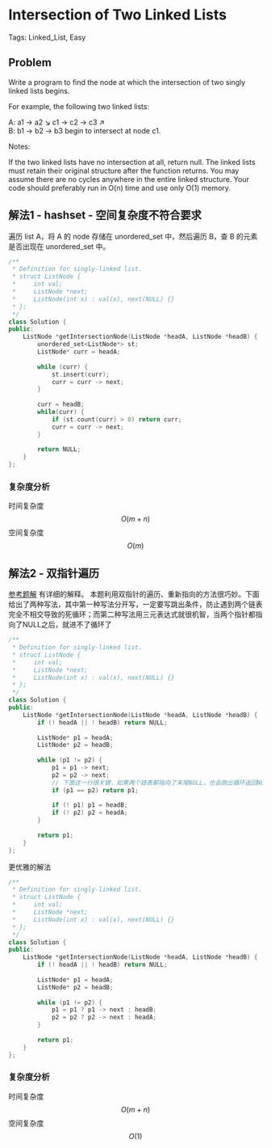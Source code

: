 # Intersection of Two Linked Lists

Tags: Linked_List, Easy

## Problem

Write a program to find the node at which the intersection of two singly linked lists begins.

For example, the following two linked lists:

A:          a1 → a2
                   ↘
                     c1 → c2 → c3
                   ↗            
B:     b1 → b2 → b3
begin to intersect at node c1.

Notes:

If the two linked lists have no intersection at all, return null.
The linked lists must retain their original structure after the function returns.
You may assume there are no cycles anywhere in the entire linked structure.
Your code should preferably run in O(n) time and use only O(1) memory.

## 解法1 - hashset - 空间复杂度不符合要求

遍历 list A，将 A 的 node 存储在 unordered_set 中，然后遍历 B，查 B 的元素是否出现在 unordered_set 中。

```cpp
/**
 * Definition for singly-linked list.
 * struct ListNode {
 *     int val;
 *     ListNode *next;
 *     ListNode(int x) : val(x), next(NULL) {}
 * };
 */
class Solution {
public:
    ListNode *getIntersectionNode(ListNode *headA, ListNode *headB) {
        unordered_set<ListNode*> st;
        ListNode* curr = headA;
        
        while (curr) {
            st.insert(curr);
            curr = curr -> next;
        }
        
        curr = headB;
        while(curr) {
            if (st.count(curr) > 0) return curr;
            curr = curr -> next;
        }
        
        return NULL;
    }
};
```

### 复杂度分析

时间复杂度 $$O(m + n)$$
空间复杂度$$O(m)$$

## 解法2 - 双指针遍历

[参考题解](https://leetcode.com/articles/intersection-two-linked-lists/) 有详细的解释。
本题利用双指针的遍历、重新指向的方法很巧妙。下面给出了两种写法，其中第一种写法分开写，一定要写跳出条件，防止遇到两个链表完全不相交导致的死循环；而第二种写法用三元表达式就很机智，当两个指针都指向了NULL之后，就进不了循环了

```cpp
/**
 * Definition for singly-linked list.
 * struct ListNode {
 *     int val;
 *     ListNode *next;
 *     ListNode(int x) : val(x), next(NULL) {}
 * };
 */
class Solution {
public:
    ListNode *getIntersectionNode(ListNode *headA, ListNode *headB) {
        if (! headA || ! headB) return NULL;
        
        ListNode* p1 = headA;
        ListNode* p2 = headB;
        
        while (p1 != p2) {
            p1 = p1 -> next;
            p2 = p2 -> next;
            // 下面这一行很关键，如果两个链表都指向了末尾NULL，也会跳出循环返回NULL
            if (p1 == p2) return p1;
            
            if (! p1) p1 = headB;
            if (! p2) p2 = headA;
        }
        
        return p1;
    }
};
```

更优雅的解法

```cpp
/**
 * Definition for singly-linked list.
 * struct ListNode {
 *     int val;
 *     ListNode *next;
 *     ListNode(int x) : val(x), next(NULL) {}
 * };
 */
class Solution {
public:
    ListNode *getIntersectionNode(ListNode *headA, ListNode *headB) {
        if (! headA || ! headB) return NULL;
        
        ListNode* p1 = headA;
        ListNode* p2 = headB;
        
        while (p1 != p2) {
            p1 = p1 ? p1 -> next : headB;
            p2 = p2 ? p2 -> next : headA;
        }
        
        return p1;
    }
};
```

### 复杂度分析

时间复杂度 $$O(m + n)$$
空间复杂度 $$O(1)$$